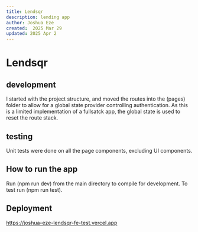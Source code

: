 ```yaml
---
title: Lendsqr
description: lending app
author: Joshua Eze
created:  2025 Mar 29
updated: 2025 Apr 2
---
```


Lendsqr
=========

## development
I started with the project structure, and moved the routes into the (pages) folder to allow for a global state provider controlling authentication. As this is a limited implementation of a fullsatck app, the global state is used to reset the route stack.

## testing
Unit tests were done on all the page components, excluding UI components.

## How to run the app

Run (npm run dev) from the main directory to compile for development. To test run (npm run test). 

## Deployment
https://joshua-eze-lendsqr-fe-test.vercel.app






